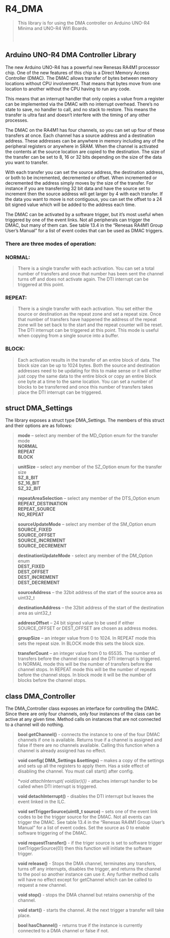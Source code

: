 # R4_DMA

> This library is for using the DMA controller on 
> Arduino UNO-R4 Minima and UNO-R4 Wifi Boards. 
<br><br><br>


## Arduino UNO-R4 DMA Controller Library



The new Arduino UNO-R4 has a powerful new Renesas RA4M1 processor chip.  One of the new features of this chip is a Direct Memory Access Controller (DMAC).  The DMAC allows transfer of bytes between memory locations without CPU involvement.  That means that bytes move from one location to another without the CPU having to run any code.  

This means that an interrupt handler that only copies a value from a register can be implemented via the DMAC with no interrupt overhead.  There’s no state to save, no handler to call, and no stack to restore.  This means the transfer is ultra fast and doesn’t interfere with the timing of any other processes. 

The DMAC on the RA4M1 has four channels, so you can set up four of these transfers at once.  Each channel has a source address and a destination address.  These addresses can be anywhere in memory including any of the peripheral registers or anywhere in SRAM.  When the channel is activated the contents at the source location are copied to the destination.  The size of the transfer can be set to 8, 16 or 32 bits depending on the size of the data you want to transfer.

With each transfer you can set the source address, the destination address, or both to be incremented, decremented or offset.  When incremented or decremented the address simply moves by the size of the transfer.  For instance if you are transferring 32 bit data and have the source set to increment then the source address will get larger by 4 with each transfer.  If the data you want to move is not contiguous, you can set the offset to a 24 bit signed value which will be added to the address each time.  

The DMAC can be activated by a software trigger, but it’s most useful when triggered by one of the event links.  Not all peripherals can trigger the DMAC, but many of them can.  See table 13.4 in the “Renesas RA4M1 Group User’s Manual” for a list of event codes that can be used as DMAC triggers.  

### There are three modes of operation:

### NORMAL:
>There is a single transfer with each activation.  You can set a total number of transfers and once that number has been sent the channel turns off and does not activate again.  The DTI interrupt can be triggered at this point.  

### REPEAT:
>There is a single transfer with each activation.  You set either the source or destination as the repeat zone and set a repeat size.  Once that number of transfers have happened the address of the repeat zone will be set back to the start and the repeat counter will be reset.  The DTI interrupt can be triggered at this point.  This mode is useful when copying from a single source into a buffer.  

### BLOCK:
>Each activation results in the transfer of an entire block of data.  The block size can be up to 1024 bytes.  Both the source and destination addresses need to be updating for this to make sense or it will either just copy the same data to the entire block or copy an entire block one byte at a time to the same location.  You can set a number of blocks to be transferred and once this number of transfers takes place the DTI interrupt can be triggered.  


## struct DMA_Settings

The library exposes a struct type DMA_Settings.  The members of this struct and their options are as follows:

>**mode** – select any member of the MD_Option enum for the transfer mode<br>
	**NORMAL**<br>
	**REPEAT**<br>
	**BLOCK**<br>

>**unitSize** – select any member of the SZ_Option enum for the transfer size<br>
	**SZ_8_BIT**<br>
	**SZ_16_BIT**<br>
	**SZ_32_BIT**<br>

>**repeatAreaSelection** – select any member of the DTS_Option enum<br>
	**REPEAT_DESTINATION**<br>
	**REPEAT_SOURCE**<br>
	**NO_REPEAT**<br>

>**sourceUpdateMode** – select any member of the SM_Option enum<br>
	**SOURCE_FIXED**<br>
	**SOURCE_OFFSET**<br>
	**SOURCE_INCREMENT**<br>
	**SOURCE_DECREMENT**<br>

>**destinationUpdateMode** - select any member of the DM_Option enum<br>
	**DEST_FIXED**<br>
	**DEST_OFFSET**<br>
	**DEST_INCREMENT**<br>
	**DEST_DECREMENT**<br>

>**sourceAddress** – the 32bit address of the start of the source area as uint32_t

>**destinationAddress** – the 32bit address of the start of the destination area as uint32_t

>**addressOffset** – 24 bit signed value to be used if either SOURCE_OFFSET or DEST_OFFSET are chosen as address modes.

>**groupSize** – an integer value from 0 to 1024.  In REPEAT mode this sets the repeat size.  In BLOCK mode this sets the block size.

>**transferCount** – an integer value from 0 to 65535.  The number of transfers before the channel stops and the  DTI interrupt is triggered.  In NORMAL mode this will be the number of transfers before the channel stops.  In REPEAT mode this will be the number of repeats before the channel stops.  In block mode it will be the number of blocks before the channel stops.  

## class DMA_Controller

The DMA_Controller class exposes an interface for controlling the DMAC.  Since there are only four channels, only four instances of the class can be active at any given time.  Method calls on instances that are not connected to a channel will do nothing.  

>**bool getChannel()** - connects the instance to one of the four DMAC channels if one is available.  Returns true if a channel is assigned and false if there are no channels available.  Calling this function when a channel is already assigned has no effect.  

>**void config( DMA_Settings &settings)** – makes a copy of the settings and sets up all the registers to apply them.  Has a side effect of disabling the channel.  You must call start() after config.

>**void attachInterrupt( void(*isr)())** - attaches interrupt handler to be called when DTI interrupt is triggered. 

>**void detachInterrupt()** - disables the DTI interrupt but leaves the event linked in the ILC.

>**void setTriggerSource(uint8_t source)** – sets one of the event link codes to be the trigger source for the DMAC.  Not all events can trigger the DMAC.  See table 13.4 in the “Renesas RA4M1 Group User’s Manual” for a list of event codes.  Set the source as 0 to enable software triggering of the DMAC. 

>**void requestTransfer()** - if the triger source is set to software trigger (setTriggerSource(0)) then this function will initiate the software trigger. 

>**void release()** - Stops the DMA channel, terminates any transfers, turns off any interrupts, disables the trigger, and returns the channel to the pool so another instance can use it.  Any further method calls will have no effect except for getChannel which can be called to request a new channel.  

>**void stop()** - stops the DMA channel but retains ownership of the channel. 

>**void start()** - starts the channel.  At the next trigger a transfer will take place. 

>**bool  hasChannel()** - returns true if the instance is currently connected to a DMA channel or false if not.


